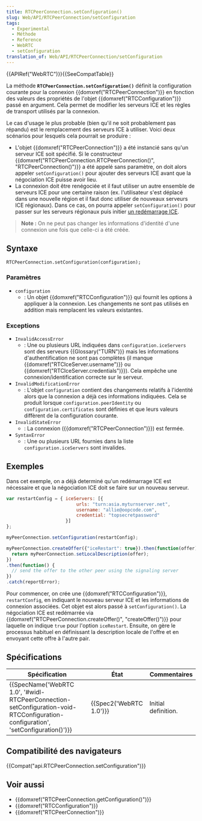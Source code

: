 ```yaml
---
title: RTCPeerConnection.setConfiguration()
slug: Web/API/RTCPeerConnection/setConfiguration
tags:
  - Experimental
  - Méthode
  - Reference
  - WebRTC
  - setConfiguration
translation_of: Web/API/RTCPeerConnection/setConfiguration
---
```

{{APIRef("WebRTC")}}{{SeeCompatTable}}

La méthode **`RTCPeerConnection.setConfiguration()`** définit la configuration courante pour la connexion {{domxref("RTCPeerConnection")}} en fonction des valeurs des propriétés de l'objet {{domxref("RTCConfiguration")}} passé en argument. Cela permet de modifier les serveurs ICE et les règles de transport utilisés par la connexion.

Le cas d'usage le plus probable (bien qu'il ne soit probablement pas répandu) est le remplacement des serveurs ICE à utiliser. Voici deux scénarios pour lesquels cela pourrait se produire :

- L'objet {{domxref("RTCPeerConnection")}} a été instancié sans qu'un serveur ICE soit spécifié. Si le constructeur {{domxref("RTCPeerConnection.RTCPeerConnection()", "RTCPeerConnection()")}} a été appelé sans paramètre, on doit alors appeler `setConfiguration()` pour ajouter des serveurs ICE avant que la négociation ICE puisse avoir lieu.
- La connexion doit être renégociée et il faut utiliser un autre ensemble de serveurs ICE pour une certaine raison (ex. l'utilisateur s'est déplacé dans une nouvelle région et il faut donc utiliser de nouveaux serveurs ICE régionaux). Dans ce cas, on pourra appeler `setConfiguration()` pour passer sur les serveurs régionaux puis initier [un redémarrage ICE](/en-US/docs/Web/API/WebRTC_API/Session_lifetime#ICE_restart).

> **Note :** On ne peut pas changer les informations d'identité d'une connexion une fois que celle-ci a été créée.

## Syntaxe

    RTCPeerConnection.setConfiguration(configuration);

### Paramètres

- `configuration`
  - : Un objet {{domxref("RTCConfiguration")}} qui fournit les options à appliquer à la connexion. Les changements ne sont pas utilisés en addition mais remplacent les valeurs existantes.

### Exceptions

- `InvalidAccessError`
  - : Une ou plusieurs URL indiquées dans `configuration.iceServers` sont des serveurs {{Glossary("TURN")}} mais les informations d'authentification ne sont pas complètes (il manque {{domxref("RTCIceServer.username")}} ou {{domxref("RTCIceServer.credentials")}}). Cela empêche une connexion/identification correcte sur le serveur.
- `InvalidModificationError`
  - : L'objet `configuration` contient des changements relatifs à l'identité alors que la connexion a déjà ces informations indiquées. Cela se produit lorsque `configuration.peerIdentity` ou `configuration.certificates` sont définies et que leurs valeurs diffèrent de la configuration courante.
- `InvalidStateError`
  - : La connexion ({{domxref("RTCPeerConnection")}}) est fermée.
- `SyntaxError`
  - : Une ou plusieurs URL fournies dans la liste `configuration.iceServers` sont invalides.

## Exemples

Dans cet exemple, on a déjà determiné qu'un redémarrage ICE est nécessaire et que la négociation ICE doit se faire sur un nouveau serveur.

```js
var restartConfig = { iceServers: [{
                          urls: "turn:asia.myturnserver.net",
                          username: "allie@oopcode.com",
                          credential: "topsecretpassword"
                      }]
};

myPeerConnection.setConfiguration(restartConfig);

myPeerConnection.createOffer({"iceRestart": true}).then(function(offer) {
  return myPeerConnection.setLocalDescription(offer);
})
.then(function() {
  // send the offer to the other peer using the signaling server
})
.catch(reportError);
```

Pour commencer, on crée une {{domxref("RTCConfiguration")}}, `restartConfig`, en indiquant le nouveau serveur ICE et les informations de connexion associées. Cet objet est alors passé à `setConfiguration()`. La négociation ICE est redémarrée via {{domxref("RTCPeerConnection.createOffer()", "createOffer()")}} pour laquelle on indique `true` pour l'option `iceRestart`. Ensuite, on gère le processus habituel en définissant la description locale de l'offre et en envoyant cette offre à l'autre pair.

## Spécifications

| Spécification                                                                                                                                                                | État                             | Commentaires        |
| ---------------------------------------------------------------------------------------------------------------------------------------------------------------------------- | -------------------------------- | ------------------- |
| {{SpecName('WebRTC 1.0', '#widl-RTCPeerConnection-setConfiguration-void-RTCConfiguration-configuration', 'setConfiguration()')}} | {{Spec2('WebRTC 1.0')}} | Initial definition. |

## Compatibilité des navigateurs

{{Compat("api.RTCPeerConnection.setConfiguration")}}

## Voir aussi

- {{domxref("RTCPeerConnection.getConfiguration()")}}
- {{domxref("RTCConfiguration")}}
- {{domxref("RTCPeerConnection")}}
